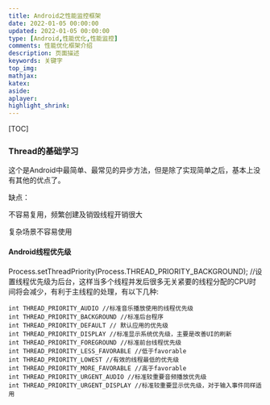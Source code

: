 ```yaml
---
title: Android之性能监控框架
date: 2022-01-05 00:00:00
updated: 2022-01-05 00:00:00
type: [Android,性能优化,性能监控]
comments: 性能优化框架介绍
description: 页面描述
keywords: 关键字
top_img:
mathjax:
katex:
aside:
aplayer:
highlight_shrink:
---
```




[TOC]

### Thread的基础学习

这个是Android中最简单、最常见的异步方法，但是除了实现简单之后，基本上没有其他的优点了。

缺点：

不容易复用，频繁创建及销毁线程开销很大

复杂场景不容易使用




#### Android线程优先级




Process.setThreadPriority(Process.THREAD_PRIORITY_BACKGROUND); //设置线程优先级为后台，这样当多个线程并发后很多无关紧要的线程分配的CPU时间将会减少，有利于主线程的处理，有以下几种:

```
int THREAD_PRIORITY_AUDIO //标准音乐播放使用的线程优先级
int THREAD_PRIORITY_BACKGROUND //标准后台程序
int THREAD_PRIORITY_DEFAULT // 默认应用的优先级
int THREAD_PRIORITY_DISPLAY //标准显示系统优先级，主要是改善UI的刷新
int THREAD_PRIORITY_FOREGROUND //标准前台线程优先级
int THREAD_PRIORITY_LESS_FAVORABLE //低于favorable
int THREAD_PRIORITY_LOWEST //有效的线程最低的优先级
int THREAD_PRIORITY_MORE_FAVORABLE //高于favorable
int THREAD_PRIORITY_URGENT_AUDIO //标准较重要音频播放优先级
int THREAD_PRIORITY_URGENT_DISPLAY //标准较重要显示优先级，对于输入事件同样适用
```
